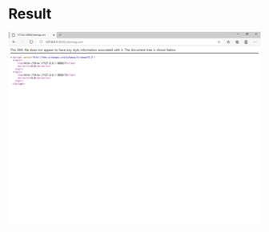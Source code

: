 # Result

<img src="https://github.com/ankiwoong/Django_Sitemap_Tutorial/blob/master/Screenshot/result.png?raw=true">
